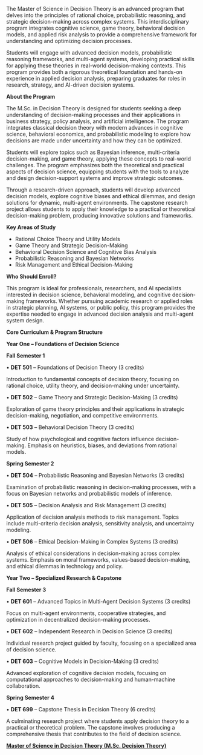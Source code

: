 The Master of Science in Decision Theory is an advanced program that delves into the principles of rational choice, probabilistic reasoning, and strategic decision-making across complex systems. This interdisciplinary program integrates cognitive science, game theory, behavioral decision models, and applied risk analysis to provide a comprehensive framework for understanding and optimizing decision processes.

Students will engage with advanced decision models, probabilistic reasoning frameworks, and multi-agent systems, developing practical skills for applying these theories in real-world decision-making contexts. This program provides both a rigorous theoretical foundation and hands-on experience in applied decision analysis, preparing graduates for roles in research, strategy, and AI-driven decision systems.

**About the Program**

The M.Sc. in Decision Theory is designed for students seeking a deep understanding of decision-making processes and their applications in business strategy, policy analysis, and artificial intelligence. The program integrates classical decision theory with modern advances in cognitive science, behavioral economics, and probabilistic modeling to explore how decisions are made under uncertainty and how they can be optimized.

Students will explore topics such as Bayesian inference, multi-criteria decision-making, and game theory, applying these concepts to real-world challenges. The program emphasizes both the theoretical and practical aspects of decision science, equipping students with the tools to analyze and design decision-support systems and improve strategic outcomes.

Through a research-driven approach, students will develop advanced decision models, explore cognitive biases and ethical dilemmas, and design solutions for dynamic, multi-agent environments. The capstone research project allows students to apply their knowledge to a practical or theoretical decision-making problem, producing innovative solutions and frameworks.

**Key Areas of Study**

- Rational Choice Theory and Utility Models
- Game Theory and Strategic Decision-Making
- Behavioral Decision Science and Cognitive Bias Analysis
- Probabilistic Reasoning and Bayesian Networks
- Risk Management and Ethical Decision-Making

**Who Should Enroll?**

This program is ideal for professionals, researchers, and AI specialists interested in decision science, behavioral modeling, and cognitive decision-making frameworks. Whether pursuing academic research or applied roles in strategic planning, AI systems, or public policy, this program provides the expertise needed to engage in advanced decision analysis and multi-agent system design.

**Core Curriculum & Program Structure**

**Year One – Foundations of Decision Science**

**Fall Semester 1**

•	**DET 501** – Foundations of Decision Theory (3 credits)

Introduction to fundamental concepts of decision theory, focusing on rational choice, utility theory, and decision-making under uncertainty.

•	**DET 502** – Game Theory and Strategic Decision-Making (3 credits)

Exploration of game theory principles and their applications in strategic decision-making, negotiation, and competitive environments.

•	**DET 503** – Behavioral Decision Theory (3 credits)

Study of how psychological and cognitive factors influence decision-making. Emphasis on heuristics, biases, and deviations from rational models.

**Spring Semester 2**

•	**DET 504** – Probabilistic Reasoning and Bayesian Networks (3 credits)

Examination of probabilistic reasoning in decision-making processes, with a focus on Bayesian networks and probabilistic models of inference.

•	**DET 505** – Decision Analysis and Risk Management (3 credits)

Application of decision analysis methods to risk management. Topics include multi-criteria decision analysis, sensitivity analysis, and uncertainty modeling.

•	**DET 506** – Ethical Decision-Making in Complex Systems (3 credits)

Analysis of ethical considerations in decision-making across complex systems. Emphasis on moral frameworks, values-based decision-making, and ethical dilemmas in technology and policy.

**Year Two – Specialized Research & Capstone**

**Fall Semester 3**

•	**DET 601** – Advanced Topics in Multi-Agent Decision Systems (3 credits)

Focus on multi-agent environments, cooperative strategies, and optimization in decentralized decision-making processes.

•	**DET 602** – Independent Research in Decision Science (3 credits)

Individual research project guided by faculty, focusing on a specialized area of decision science.

•	**DET 603** – Cognitive Models in Decision-Making (3 credits)

Advanced exploration of cognitive decision models, focusing on computational approaches to decision-making and human-machine collaboration.

**Spring Semester 4**

•	**DET 699** – Capstone Thesis in Decision Theory (6 credits)

A culminating research project where students apply decision theory to a practical or theoretical problem. The capstone involves producing a comprehensive thesis that contributes to the field of decision science.

[**Master of Science in Decision Theory (M.Sc. Decision Theory)**](https://www.notion.so/Master-of-Science-in-Decision-Theory-M-Sc-Decision-Theory-1952c2ffeee280959f73fa71da478a1a?pvs=21)